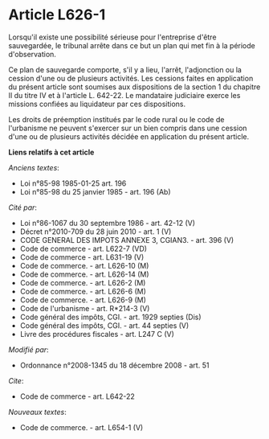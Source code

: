 # Article L626-1

Lorsqu'il existe une possibilité sérieuse pour l'entreprise d'être sauvegardée, le tribunal arrête dans ce but un plan qui
met fin à la période d'observation. 

Ce plan de sauvegarde comporte, s'il y a lieu, l'arrêt, l'adjonction ou la cession d'une ou de plusieurs activités. Les
cessions faites en application du présent article sont soumises aux dispositions de la section 1 du chapitre II du titre IV
et à l'article L. 642-22. Le mandataire judiciaire exerce les missions confiées au liquidateur par ces dispositions. 

Les droits de préemption institués par le code rural ou le code de l'urbanisme ne peuvent s'exercer sur un bien compris dans
une cession d'une ou de plusieurs activités décidée en application du présent article.

**Liens relatifs à cet article**

_Anciens textes_:

  - Loi n°85-98 1985-01-25 art. 196
  - Loi n°85-98 du 25 janvier 1985 - art. 196 (Ab)

_Cité par_:

  - Loi n°86-1067 du 30 septembre 1986 - art. 42-12 (V)
  - Décret n°2010-709 du 28 juin 2010 - art. 1 (V)
  - CODE GENERAL DES IMPOTS ANNEXE 3, CGIAN3. - art. 396 (V)
  - Code de commerce - art. L622-7 (VD)
  - Code de commerce - art. L631-19 (V)
  - Code de commerce. - art. L626-10 (M)
  - Code de commerce. - art. L626-14 (M)
  - Code de commerce. - art. L626-2 (M)
  - Code de commerce. - art. L626-6 (M)
  - Code de commerce. - art. L626-9 (M)
  - Code de l'urbanisme - art. R*214-3 (V)
  - Code général des impôts, CGI. - art. 1929 septies (Dis)
  - Code général des impôts, CGI. - art. 44 septies (V)
  - Livre des procédures fiscales - art. L247 C (V)

_Modifié par_:

  - Ordonnance n°2008-1345 du 18 décembre 2008 - art. 51

_Cite_:

  - Code de commerce - art. L642-22

_Nouveaux textes_:

  - Code de commerce. - art. L654-1 (V)
